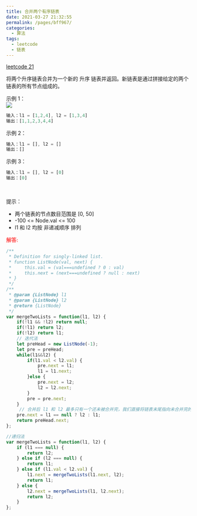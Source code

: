 ```yaml
---
title: 合并两个有序链表
date: 2021-03-27 21:32:55
permalink: /pages/bff967/
categories:
  - 算法
tags:
  - leetcode
  - 链表
---
```


[leetcode 21](https://leetcode-cn.com/problems/merge-two-sorted-lists/)

将两个升序链表合并为一个新的 升序 链表并返回。新链表是通过拼接给定的两个链表的所有节点组成的。 

示例 1：  
<img src="https://assets.leetcode.com/uploads/2020/10/03/merge_ex1.jpg">
```js
输入：l1 = [1,2,4], l2 = [1,3,4]
输出：[1,1,2,3,4,4]
```
示例 2：
```js
输入：l1 = [], l2 = []
输出：[]
```
示例 3：

```js
输入：l1 = [], l2 = [0]
输出：[0]
```
 

提示：

- 两个链表的节点数目范围是 [0, 50]
- -100 <= Node.val <= 100
- l1 和 l2 均按 非递减顺序 排列

<span style="color: #ff5050;font-weight: bold;">解答:</span>  

```js
/**
 * Definition for singly-linked list.
 * function ListNode(val, next) {
 *     this.val = (val===undefined ? 0 : val)
 *     this.next = (next===undefined ? null : next)
 * }
 */
/**
 * @param {ListNode} l1
 * @param {ListNode} l2
 * @return {ListNode}
 */
var mergeTwoLists = function(l1, l2) {
    if(!l1 && !l2) return null;
    if(!l1) return l2;
    if(!l2) return l1;
    // 迭代法
    let preHead = new ListNode(-1);
    let pre = preHead;
    while(l1&&l2) {
        if(l1.val < l2.val) {
            pre.next = l1;
            l1 = l1.next;
        }else {
            pre.next = l2;
            l2 = l2.next;
        }
        pre = pre.next;
    }
     // 合并后 l1 和 l2 最多只有一个还未被合并完，我们直接将链表末尾指向未合并完的链表即可
    pre.next = l1 == null ? l2 : l1;
    return preHead.next;
};
```

```js
//递归法
var mergeTwoLists = function(l1, l2) {
    if (l1 === null) {
        return l2;
    } else if (l2 === null) {
        return l1;
    } else if (l1.val < l2.val) {
        l1.next = mergeTwoLists(l1.next, l2);
        return l1;
    } else {
        l2.next = mergeTwoLists(l1, l2.next);
        return l2;
    }
};
```